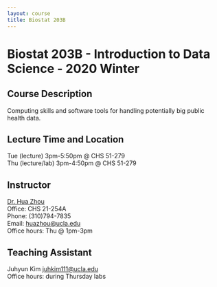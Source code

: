 ```yaml
---
layout: course
title: Biostat 203B
---
```


# Biostat 203B - Introduction to Data Science - 2020 Winter

## Course Description

Computing skills and software tools for handling potentially big public health data.

## Lecture Time and Location

Tue (lecture) 3pm-5:50pm @ CHS 51-279   
Thu (lecture/lab) 3pm-4:50pm @ CHS 51-279   

## Instructor

[Dr. Hua Zhou](http://hua-zhou.github.io/)  
Office: CHS 21-254A  
Phone: (310)794-7835  
Email: <huazhou@ucla.edu>  
Office hours: Thu @ 1pm-3pm

## Teaching Assistant

Juhyun Kim <juhkim111@ucla.edu>  
Office hours: during Thursday labs
